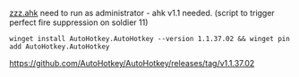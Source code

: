 [zzz.ahk](https://github.com/khewweifeng/trackball/blob/main/zzz.ahk) need to run as administrator - ahk v1.1 needed.  (script to trigger perfect fire suppression on soldier 11)
```
winget install AutoHotkey.AutoHotkey --version 1.1.37.02 && winget pin add AutoHotkey.AutoHotkey
```
https://github.com/AutoHotkey/AutoHotkey/releases/tag/v1.1.37.02
